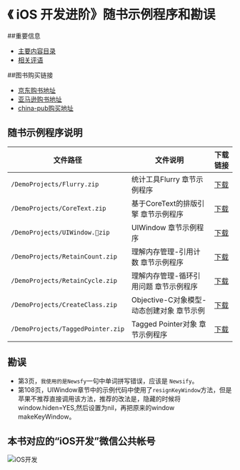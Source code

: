 《 iOS 开发进阶》随书示例程序和勘误
=======

<!-- 
![图书封面](https://raw.githubusercontent.com/tangqiaoboy/iOS-Pro/master/BookCover.jpg)
-->

##重要信息

 * [主要内容目录](https://github.com/tangqiaoboy/iOS-Pro/blob/master/TableOfContents.md)
 * [相关评语](https://github.com/tangqiaoboy/iOS-Pro/blob/master/Recommendation.md)

##图书购买链接

 * [京东购书地址](http://item.jd.com/11598468.html)
 * [亚马逊购书地址](http://www.amazon.cn/iOS%E5%BC%80%E5%8F%91%E8%BF%9B%E9%98%B6-%E5%94%90%E5%B7%A7/dp/B00R43XG9S/ref=sr_1_2?ie=UTF8&qid=1418997212&sr=8-2&keywords=ios%E5%BC%80%E5%8F%91%E8%BF%9B%E9%98%B6)
 * [china-pub购买地址](http://product.china-pub.com/3770871)

## 随书示例程序说明

文件路径 | 文件说明 | 下载链接
----- | ----- | -----
`/DemoProjects/Flurry.zip` | 统计工具Flurry 章节示例程序 | [下载](https://raw.githubusercontent.com/tangqiaoboy/iOS-Pro/master/DemoProjects/Flurry.zip)
`/DemoProjects/CoreText.zip` | 基于CoreText的排版引擎 章节示例程序 | [下载](https://raw.githubusercontent.com/tangqiaoboy/iOS-Pro/master/DemoProjects/CoreText.zip)
`/DemoProjects/UIWindow.zip`| UIWindow 章节示例程序 | [下载](https://raw.githubusercontent.com/tangqiaoboy/iOS-Pro/master/DemoProjects/UIWindow.zip)
`/DemoProjects/RetainCount.zip`| 理解内存管理-引用计数 章节示例程序 | [下载](https://raw.githubusercontent.com/tangqiaoboy/iOS-Pro/master/DemoProjects/RetainCount.zip)
`/DemoProjects/RetainCycle.zip`| 理解内存管理-循环引用问题 章节示例程序| [下载](https://raw.githubusercontent.com/tangqiaoboy/iOS-Pro/master/DemoProjects/RetainCycle.zip)
`/DemoProjects/CreateClass.zip`| Objective-C对象模型-动态创建对象 章节示例| [下载](https://raw.githubusercontent.com/tangqiaoboy/iOS-Pro/master/DemoProjects/CreateClass.zip)
`/DemoProjects/TaggedPointer.zip`| Tagged Pointer对象 章节示例程序| [下载](https://raw.githubusercontent.com/tangqiaoboy/iOS-Pro/master/DemoProjects/TaggedPointer.zip)


## 勘误

 * 第3页，`我使用的是Newsfy`一句中单词拼写错误，应该是 `Newsify`。
 * 第108页，UIWindow章节中的示例代码中使用了`resignKeyWindow`方法，但是苹果不推荐直接调用该方法，推荐的改法是，隐藏的时候将window.hiden=YES,然后设置为nil，再把原来的window makeKeyWindow。


## 本书对应的“iOS开发”微信公共帐号

![iOS开发](http://blog.devtang.com/images/weixin-qr.jpg)


